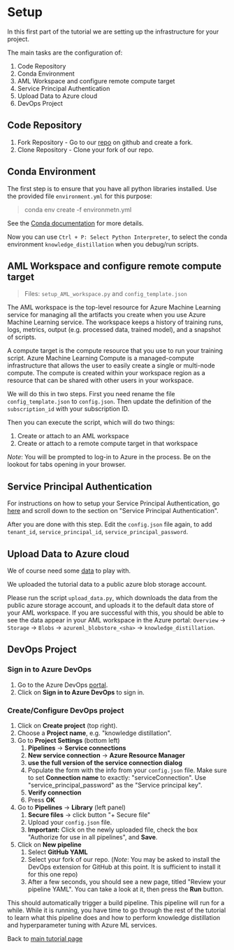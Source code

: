 # Setup

In this first part of the tutorial we are setting up the infrastructure for your project.

The main tasks are the configuration of:
1. Code Repository
1. Conda Environment
1. AML Workspace and configure remote compute target
1. Service Principal Authentication
1. Upload Data to Azure cloud
1. DevOps Project

## Code Repository

1. Fork Repository - Go to our [repo](https://github.com/wmpauli/knowledge_distillation.git) on github and create a fork.
1. Clone Repository - Clone your fork of our repo.


## Conda Environment

The first step is to ensure that you have all python libraries installed.  Use the provided file `environment.yml` for this purpose:

> conda env create -f environmetn.yml

See the [Conda documentation](https://conda.io/projects/conda/en/latest/user-guide/tasks/manage-environments.html) for more details.

Now you can use `Ctrl + P: Select Python Interpreter`, to select the conda environment `knowledge_distillation` when you debug/run scripts.


## AML Workspace and configure remote compute target

> Files: `setup_AML_workspace.py` and `config_template.json`

The AML workspace is the top-level resource for Azure Machine Learning service for managing all the artifacts you create when you use Azure Machine Learning service.  The workspace keeps a history of training runs, logs, metrics, output (e.g. processed data, trained model), and a snapshot of scripts.

A compute target is the compute resource that you use to run your training script.  Azure Machine Learning Compute is a managed-compute infrastructure that allows the user to easily create a single or multi-node compute.  The compute is created within your workspace region as a resource that can be shared with other users in your workspace.

We will do this in two steps.  First you need rename the file `config_template.json` to `config.json`.  Then update the definition of the `subscription_id` with your subscription ID.

Then you can execute the script, which will do two things:
1. Create or attach to an AML workspace
1. Create or attach to a remote compute target in that workspace

*Note*: You will be prompted to log-in to Azure in the process. Be on the lookout for tabs opening in your browser.


## Service Principal Authentication

For instructions on how to setup your Service Principal Authentication, go [here](https://github.com/Azure/MachineLearningNotebooks/blob/master/how-to-use-azureml/manage-azureml-service/authentication-in-azureml/authentication-in-azure-ml.ipynb) and scroll down to the section on "Service Principal Authentication".

After you are done with this step.  Edit the `config.json` file again, to add `tenant_id`, `service_principal_id`, `service_principal_password`.

## Upload Data to Azure cloud

We of course need some [data](https://en.wikipedia.org/wiki/Data) to play with. 

We uploaded the tutorial data to a public azure blob storage account. 

Please run the script `upload_data.py`, which downloads the data from the public azure storage account, and uploads it to the default data store of your AML workspace. If you are successful with this, you should be able to see the data appear in your AML workspace in the Azure portal: `Overview` -> `Storage` -> `Blobs` -> `azureml_blobstore_<sha>` -> `knowledge_distillation`.

## DevOps Project

### Sign in to Azure DevOps

1. Go to the Azure DevOps [portal](https://dev.azure.com).
1. Click on **Sign in to Azure DevOps** to sign in.

### Create/Configure DevOps project

1. Click on **Create project** (top right).
1. Choose a **Project name**, e.g. "knowledge distillation".
1. Go to **Project Settings** (bottom left)
    1. **Pipelines** -> **Service connections**
    1. **New service connection** -> **Azure Resource Manager**
    1. **use the full version of the service connection dialog**
    1. Populate the form with the info from your `config.json` file. Make sure to set **Connection name** to exactly: "serviceConnection". Use "service_principal_password" as the "Service principal key".
    1. **Verify connection**
    1. Press **OK**
1. Go to **Pipelines** -> **Library** (left panel)
    1. **Secure files** -> click button "+ Secure file"
    1. Upload your `config.json` file.
    1. **Important:** Click on the newly uploaded file, check the box "Authorize for use in all pipelines", and **Save**.
1. Click on **New pipeline**
    1. Select **GitHub YAML**
    1. Select your fork of our repo. (*Note*: You may be asked to install the DevOps extension for GitHub at this point. It is sufficient to install it for this one repo)
    1. After a few seconds, you should see a new page, titled "Review your pipeline YAML". You can take a look at it, then press the **Run** button.

This should automatically trigger a build pipeline.  This pipeline will run for a while.  While it is running, you have time to go through the rest of the tutorial to learn what this pipeline does and how to perform knowledge distillation and hyperparameter tuning with Azure ML services.

Back to [main tutorial page](./tutorial.md)







